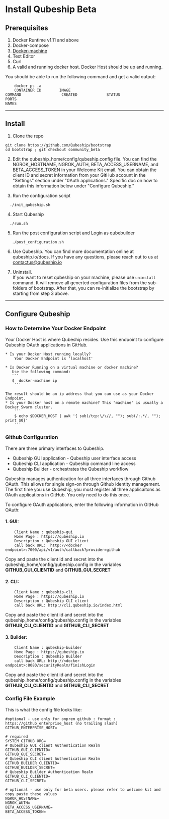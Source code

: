 # Install Qubeship Beta

## Prerequisites
1. Docker Runtime v1.11 and above
2. Docker-compose
3. [Docker-machine](https://github.com/docker/machine/releases)
3. Text Editor
4. Curl 
5. A valid and running docker host.  Docker Host should be up and running.

You should be able to run the following command and get a valid output:
```
    docker ps -a 
    CONTAINER ID        IMAGE                                                             COMMAND                  CREATED             STATUS                  PORTS                                                                      NAMES
```
----
## Install

1. Clone the repo
```
git clone https://github.com/Qubeship/bootstrap
cd bootstrap ; git checkout community_beta 
```

2. Edit the qubeship_home/config/qubeship.config file.
You can find the NGROK_HOSTNAME, NGROK_AUTH, BETA_ACCESS_USERNAME, and BETA_ACCESS_TOKEN in your Welcome Kit email. You can obtain the
client ID and secret information from your GitHub account in the "Settings" section under "0Auth applications." Specific doc
on how to obtain this information below under "Configure Qubeship."

3.  Run the configuration script
```
  ./init_qubeship.sh
```

4. Start Qubeship 
```
  ./run.sh
```
5. Run the post configuration script and Login as qubebuilder
```
   ./post_configuration.sh 
```

6. Use Qubeship. You can find more documentation online at qubeship.io/docs. 
If you have any questions, please reach out to us at contactus@qubeship.io


7. Uninstall.  
If you want to reset qubeship on your machine, please use `uninstall` command. It will remove all generted configuration files from the sub-folders of bootstrap. After that, you can re-initialize the bootstrap by starting from step 3 above.


----


## Configure Qubeship

### How to Determine Your Docker Endpoint
Your Docker Host is where Qubeship resides. Use this endpoint to configure Qubeship OAuth applications in GitHub. 

    * Is your Docker Host running locally? 
        Your Docker Endpoint is 'localhost'

    * Is Docker Running on a virtual machine or docker machine?
       Use the following command:
       ```
       $  docker-machine ip
        ```
    
    The result should be an ip address that you can use as your Docker Endpoint. 
    * Is your Docker host on a remote machine? This "machine" is usually a Docker Swarm cluster. 
        ```
        $ echo $DOCKER_HOST | awk '{ sub(/tcp:\/\//, ""); sub(/:.*/, ""); print $0}'
        ```

### Github Configuration 
There are three primary interfaces to Qubeship. 
* Qubeship GUI application - Qubeship user interface access
* Qubeship CLI application - Qubeship command line access
* Qubeship Builder - orchestrates the Qubeship workflow

Qubeship manages authentication for all three interfaces through Github OAuth. This allows for single sign-on through
Github identity management. The first time you use Qubeship, you must register all three applicaitons as 0Auth applications in GitHub.
You only need to do this once. 

To configure OAuth applications, enter the following information in GitHub OAuth:
#### 1. GUI:  
```
    Client Name : qubeship-gui
    Home Page : https://qubeship.io
    Description : Qubeship GUI client
    call back URL:  http://<docker endpoint>:7000/api/v1/auth/callback?provider=github
```

Copy and paste the client id and secret into the qubeship_home/config/qubeship.config 
in the variables **GITHUB_GUI_CLIENTID** and **GITHUB_GUI_SECRET**

#### 2. CLI: 
```
    Client Name : qubeship-cli
    Home Page : https://qubeship.io
    Description : Qubeship CLI client
    call back URL: http://cli.qubeship.io/index.html
```
Copy and paste the client id and secret into the qubeship_home/config/qubeship.config 
in the variables **GITHUB_CLI_CLIENTID** and **GITHUB_CLI_SECRET**

#### 3. Builder:  
```
    Client Name : qubeship-builder
    Home Page : https://qubeship.io
    Description : Qubeship Builder
    call back URL: http://<docker endpoint>:8080/securityRealm/finishLogin
```
Copy and paste the client id and secret into the qubeship_home/config/qubeship.config 
in the variables **GITHUB_CLI_CLIENTID** and **GITHUB_CLI_SECRET**

### Config File Example
This is what the config file looks like:
```
#optional - use only for onprem github : format : https://github_enterprise_host (no trailing slash)
GITHUB_ENTERPRISE_HOST=

# required
SYSTEM_GITHUB_ORG=
# Qubeship GUI client Authentication Realm
GITHUB_GUI_CLIENTID=
GITHUB_GUI_SECRET=
# Qubeship CLI client Authentication Realm
GITHUB_BUILDER_CLIENTID=
GITHUB_BUILDER_SECRET=
# Qubeship Builder Authentication Realm
GITHUB_CLI_CLIENTID=
GITHUB_CLI_SECRET=

# optional - use only for beta users. please refer to welcome kit and copy paste these values
NGROK_HOSTNAME=
NGROK_AUTH=
BETA_ACCESS_USERNAME=
BETA_ACCESS_TOKEN=
```



